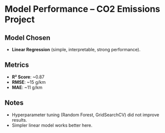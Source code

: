 # Model Performance – CO2 Emissions Project

## Model Chosen
- **Linear Regression** (simple, interpretable, strong performance).

## Metrics
- **R² Score**: ~0.87
- **RMSE**: ~15 g/km
- **MAE**: ~11 g/km

## Notes
- Hyperparameter tuning (Random Forest, GridSearchCV) did not improve results.
- Simpler linear model works better here.
